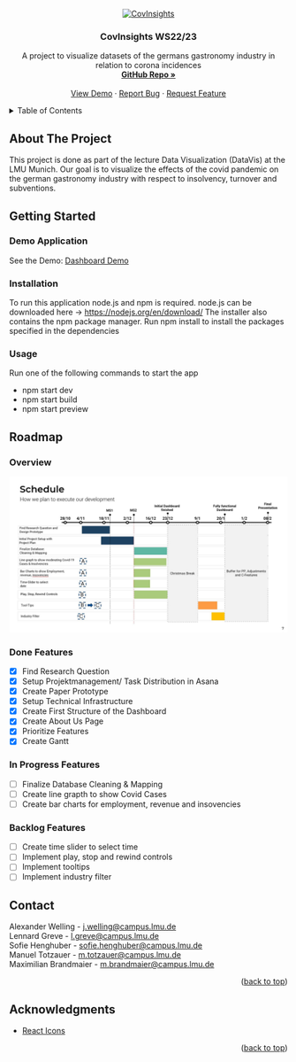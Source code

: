 <!-- PROJECT LOGO -->
<a name="readme-top"></a>
<div align="center">
  <a href="">
    <img src="images/logo.png" alt="CovInsights" width="80" height="80">
  </a>

  <h3 align="center">CovInsights WS22/23</h3>

  <p align="center">
    A project to visualize datasets of the germans gastronomy industry in relation to corona incidences
    <br />
    <a href="https://github.com/InfoVis22/CovInsights"><strong>GitHub Repo »</strong></a>
    <br />
    <br />
    <a href="https://covinsight.mmt-lmu.de/">View Demo</a>
    ·
    <a href="https://github.com/InfoVis22/CovInsights/issues">Report Bug</a>
    ·
    <a href="https://github.com/InfoVis22/CovInsights/issues">Request Feature</a>
  </p>
</div>

<!-- TABLE OF CONTENTS -->
<details>
  <summary>Table of Contents</summary>
  <ol>
    <li>
      <a href="#about-the-project">About The Project</a>
      <ul>
        <li><a href="#built-with">Built With</a></li>
      </ul>
    </li>
    <li>
      <a href="#getting-started">Getting Started</a>
      <ul>
        <li><a href="#prerequisites">Prerequisites</a></li>
        <li><a href="#installation">Installation</a></li>
      </ul>
    </li>
    <li><a href="#usage">Usage</a></li>
    <li><a href="#roadmap">Roadmap</a></li>
    <li><a href="#contributing">Contributing</a></li>
    <li><a href="#license">License</a></li>
    <li><a href="#contact">Contact</a></li>
    <li><a href="#acknowledgments">Acknowledgments</a></li>
  </ol>
</details>

<!-- ABOUT THE PROJECT -->
## About The Project
This project is done as part of the lecture Data Visualization (DataVis) at the LMU Munich. Our goal is to visualize the effects of the covid pandemic on the german gastronomy industry with respect to insolvency, turnover and subventions.

<!-- GETTING STARTED -->
## Getting Started

### Demo Application

See the Demo: [Dashboard Demo](https://covinsight.mmt-lmu.de/)


### Installation
To run this application node.js and npm is required.
node.js can be downloaded here -> https://nodejs.org/en/download/
The installer also contains the npm package manager.
Run npm install to install the packages specified in the dependencies

### Usage
Run one of the following commands to start the app
- npm start dev
- npm start build
- npm start preview


<!-- ROADMAP -->
## Roadmap

### Overview
![Gant Chart](Gant.jpg)

### Done Features
- [x] Find Research Question
- [x] Setup Projektmanagement/ Task Distribution in Asana
- [x] Create Paper Prototype
- [x] Setup Technical Infrastructure
- [x] Create First Structure of the Dashboard
- [x] Create About Us Page
- [x] Prioritize Features
- [x] Create Gantt

### In Progress Features
- [ ] Finalize Database Cleaning & Mapping
- [ ] Create line grapth to show Covid Cases
- [ ] Create bar charts for employment, revenue and insovencies

### Backlog Features
- [ ] Create time slider to select time
- [ ] Implement play, stop and rewind controls
- [ ] Implement tooltips
- [ ] Implement industry filter

<!-- CONTACT -->
## Contact
Alexander Welling - j.welling@campus.lmu.de <br/>
Lennard Greve - l.greve@campus.lmu.de <br/>
Sofie Henghuber - sofie.henghuber@campus.lmu.de <br/>
Manuel Totzauer - m.totzauer@campus.lmu.de <br/>
Maximilian Brandmaier - m.brandmaier@campus.lmu.de

<p align="right">(<a href="#readme-top">back to top</a>)</p>

<!-- ACKNOWLEDGMENTS -->
## Acknowledgments
* [React Icons](https://react-icons.github.io/react-icons/search)
  
<p align="right">(<a href="#readme-top">back to top</a>)</p>

<!-- MARKDOWN LINKS & IMAGES -->
<!-- https://www.markdownguide.org/basic-syntax/#reference-style-links -->
[React.js]: https://img.shields.io/badge/React-20232A?style=for-the-badge&logo=react&logoColor=61DAFB
[React-url]: https://reactjs.org/